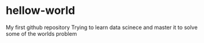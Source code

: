 # hellow-world
My first github repository 
Trying to learn data scinece and master it to solve some of the worlds problem

